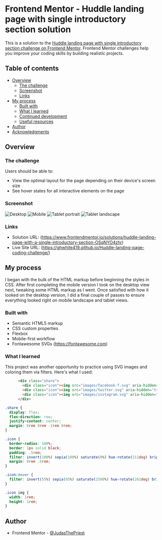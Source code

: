 # Frontend Mentor - Huddle landing page with single introductory section solution

This is a solution to the [Huddle landing page with single introductory section challenge on Frontend Mentor](https://www.frontendmentor.io/challenges/huddle-landing-page-with-a-single-introductory-section-B_2Wvxgi0). Frontend Mentor challenges help you improve your coding skills by building realistic projects. 

## Table of contents

- [Overview](#overview)
  - [The challenge](#the-challenge)
  - [Screenshot](#screenshot)
  - [Links](#links)
- [My process](#my-process)
  - [Built with](#built-with)
  - [What I learned](#what-i-learned)
  - [Continued development](#continued-development)
  - [Useful resources](#useful-resources)
- [Author](#author)
- [Acknowledgments](#acknowledgments)

## Overview

### The challenge

Users should be able to:

- View the optimal layout for the page depending on their device's screen size
- See hover states for all interactive elements on the page

### Screenshot

![Desktop](https://raw.githubusercontent.com/GHWhite419/Huddle-landing-page-coding-challenge/main/screenshots/Desktop.png)
![Mobile](https://raw.githubusercontent.com/GHWhite419/Huddle-landing-page-coding-challenge/main/screenshots/Mobile.png)
![Tablet portrait](https://raw.githubusercontent.com/GHWhite419/Huddle-landing-page-coding-challenge/main/screenshots/Tablet%20portrait.png)
![Tablet landscape](https://raw.githubusercontent.com/GHWhite419/Huddle-landing-page-coding-challenge/main/screenshots/Tablet%20landscape.png)

### Links

- Solution URL: (https://www.frontendmentor.io/solutions/huddle-landing-page-with-a-single-introductory-section-OSqNYO4zhr)
- Live Site URL: (https://ghwhite419.github.io/Huddle-landing-page-coding-challenge/)

## My process

I began with the bulk of the HTML markup before beginning the styles in CSS. After first completing the mobile version I took on the desktop view next, tweaking some HTML markup as I went. Once satisfied with how it looked on the desktop version, I did a final couple of passes to ensure everything looked right on mobile landscape and tablet views.

### Built with

- Semantic HTML5 markup
- CSS custom properties
- Flexbox
- Mobile-first workflow
- Fontawesome SVGs (https://fontawesome.com)

### What I learned

This project was another opportunity to practice using SVG images and coloring them via filters. Here's what I used:

```html
      <div class="share">
        <div class="icon"><img src="images/facebook-f.svg" aria-hidden="true"></div>
        <div class="icon"><img src="images/twitter.svg" aria-hidden="true"></div>
        <div class="icon"><img src="images/instagram.svg" aria-hidden="true"></div>
      </div>
```
```css
.share {
  display: flex;
  flex-direction: row;
  justify-content: center;
  margin: 6rem 0rem -1rem 0rem;
}

.icon {
  border-radius: 100%;
  border: 1px solid black;
  padding: .5rem;
  filter: invert(100%) sepia(100%) saturate(0%) hue-rotate(211deg) brightness(106%) contrast(104%);
  margin: 0rem .5rem;
}

.icon:hover {
  filter: invert(55%) sepia(95%) saturate(2580%) hue-rotate(262deg) brightness(88%) contrast(98%);
}

.icon img {
  width: 1rem;
  height: 1rem;
}
```

## Author

- Frontend Mentor - [@JudasThePriest](https://www.frontendmentor.io/profile/JudasThePriest)
